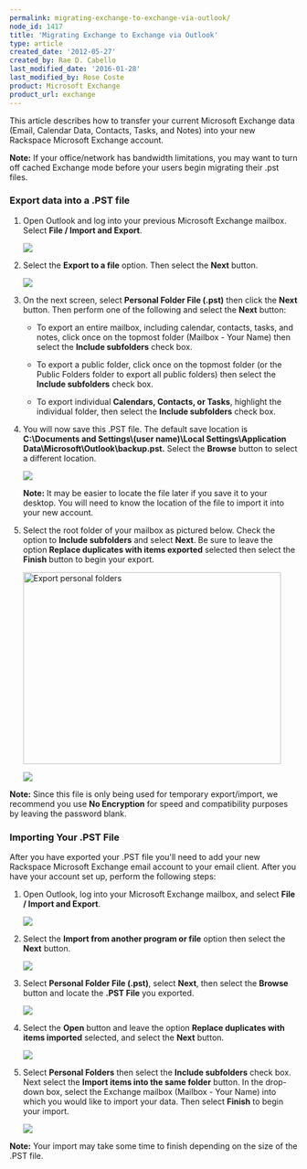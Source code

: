 ```yaml
---
permalink: migrating-exchange-to-exchange-via-outlook/
node_id: 1417
title: 'Migrating Exchange to Exchange via Outlook'
type: article
created_date: '2012-05-27'
created_by: Rae D. Cabello
last_modified_date: '2016-01-28'
last_modified_by: Rose Coste
product: Microsoft Exchange
product_url: exchange
---
```


This article describes how to transfer your current
Microsoft Exchange data (Email, Calendar Data, Contacts, Tasks, and
Notes) into your new Rackspace Microsoft Exchange account.

**Note:** If your office/network has bandwidth limitations, you may want to
turn off cached Exchange mode before your users begin migrating their
.pst files.

### Export data into a .PST file

1. Open Outlook and log into your
   previous Microsoft Exchange mailbox. Select **File / Import and
   Export**.

   ![](http://c15047547.r47.cf2.rackcdn.com/1.png)

2. Select the **Export to a file** option. Then select
   the **Next** button.

   ![](http://c15047547.r47.cf2.rackcdn.com/2.png)

3. On the next screen, select **Personal Folder File (.pst)** then click
   the **Next** button.
   Then perform one of the following and select the
   **Next** button:

   - To export an entire mailbox, including calendar, contacts, tasks,
     and notes, click once on the topmost folder (Mailbox - Your Name)
     then select the **Include subfolders** check box.

   - To export a public folder, click once on the topmost folder (or the
     Public Folders folder to export all public folders) then select the
     **Include subfolders** check box.

   - To export individual **Calendars, Contacts, or Tasks**, highlight
     the individual folder, then select the **Include subfolders**
     check box.

4. You will now save this .PST file. The default save location
   is **C:\\Documents and Settings\\(user name)\\Local
   Settings\\Application Data\\Microsoft\\Outlook\\backup.pst.**
   Select the **Browse** button to select a different location.

   ![](http://c15047547.r47.cf2.rackcdn.com/3.png)

   **Note:** It may be easier to locate the file later if you save it to your
   desktop. You will need to know the location of the file to import it
   into your new account.

5. Select the root folder of your mailbox as pictured below. Check
   the option to **Include subfolders** and select **Next**. Be sure to
   leave the option **Replace duplicates with items exported** selected
   then select the **Finish** button to begin your export.

   <img src="https://8026b2e3760e2433679c-fffceaebb8c6ee053c935e8915a3fbe7.ssl.cf2.rackcdn.com/field/image/ExportPersonalFolders.png" alt="Export personal folders" width="451" height="336" />

   ![](http://c15047547.r47.cf2.rackcdn.com/5.png)

**Note:** Since this file is only being used for temporary export/import, we
recommend you use **No Encryption**
for speed and compatibility purposes by leaving the password blank.

### Importing Your .PST File

After you have exported your .PST file you'll need to add your new
Rackspace Microsoft Exchange email account to your email client. After
you have your account set up, perform the following steps:

1. Open Outlook, log into your
   Microsoft Exchange mailbox, and select **File / Import and Export**.

   ![](http://c15047547.r47.cf2.rackcdn.com/1.png)

2. Select the **Import from another program or file** option
   then select the **Next** button.

   ![](http://c15047547.r47.cf2.rackcdn.com/6.png)

3. Select **Personal Folder File (.pst)**, select **Next**, then
   select the **Browse** button and locate the **.PST File** you exported.

   ![](http://c15047547.r47.cf2.rackcdn.com/7.png)

4. Select the **Open** button and leave the option **Replace duplicates
   with items imported** selected, and select the **Next** button.

   ![](http://c15047547.r47.cf2.rackcdn.com/8.png)

5. Select **Personal Folders** then select the **Include
   subfolders** check box. Next select the **Import items into the same
   folder** button. In the drop-down box, select the Exchange mailbox
   (Mailbox - Your Name) into which you would like to import your data.
   Then select **Finish** to begin your import.

   ![](http://c15047547.r47.cf2.rackcdn.com/10.png)

**Note:** Your import may take some time to finish depending on the size of
the .PST file.
